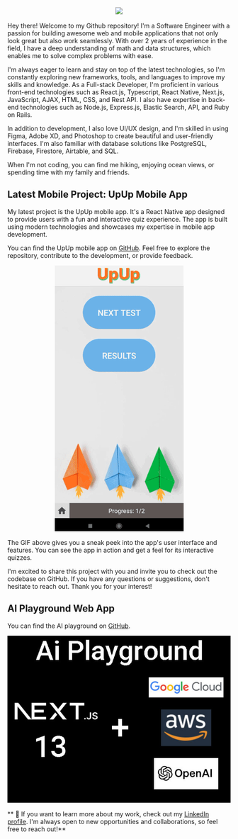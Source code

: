 <div id="header" align="center">
  <img src="https://media.giphy.com/media/xUPGGDNsLvqsBOhuU0/giphy.gif" width="300"/>
</div>

Hey there! Welcome to my Github repository! I'm a Software Engineer with a passion for building awesome web and mobile applications that not only look great but also work seamlessly. With over 2 years of experience in the field, I have a deep understanding of math and data structures, which enables me to solve complex problems with ease.

I'm always eager to learn and stay on top of the latest technologies, so I'm constantly exploring new frameworks, tools, and languages to improve my skills and knowledge. As a Full-stack Developer, I'm proficient in various front-end technologies such as React.js, Typescript, React Native, Next.js, JavaScript, AJAX, HTML, CSS, and Rest API. I also have expertise in back-end technologies such as Node.js, Express.js, Elastic Search, API, and Ruby on Rails.

In addition to development, I also love UI/UX design, and I'm skilled in using Figma, Adobe XD, and Photoshop to create beautiful and user-friendly interfaces. I'm also familiar with database solutions like PostgreSQL, Firebase, Firestore, Airtable, and SQL.

When I'm not coding, you can find me hiking, enjoying ocean views, or spending time with my family and friends.

## Latest Mobile Project: UpUp Mobile App

My latest project is the UpUp mobile app. It's a React Native app designed to provide users with a fun and interactive quiz experience. The app is built using modern technologies and showcases my expertise in mobile app development.

You can find the UpUp mobile app on [GitHub](https://github.com/NGFuture/UpUp). Feel free to explore the repository, contribute to the development, or provide feedback.

<p align="center">
  <img src="https://raw.githubusercontent.com/NGFuture/UpUp/main/assets/UpUp-gif_sm.gif" alt="UpUp Mobile App">
</p>

The GIF above gives you a sneak peek into the app's user interface and features. You can see the app in action and get a feel for its interactive quizzes.

I'm excited to share this project with you and invite you to check out the codebase on GitHub. If you have any questions or suggestions, don't hesitate to reach out. Thank you for your interest!

## AI Playground Web App

You can find the AI playground on [GitHub](https://github.com/NGFuture/2023_ai_expl).

<p align="center">
  <img src="https://raw.githubusercontent.com/NGFuture/2023_ai_expl/master/public/images/20230712-AI-expl-image.jpg" alt="AI playground App">
</p>

** 💬 If you want to learn more about my work, check out my [LinkedIn profile](https://www.linkedin.com/in/natalia-grigoryeva/). I'm always open to new opportunities and collaborations, so feel free to reach out!**


<!--
**NGFuture/NGFuture** is a ✨ _special_ ✨ repository because its `README.md` (this file) appears on your GitHub profile.

Here are some ideas to get you started:

- 🔭 I’m currently working on ...
- 🌱 I’m currently learning ...
- 👯 I’m looking to collaborate on ...
- 🤔 I’m looking for help with ...
- 💬 Ask me about ...
- 📫 How to reach me: ...
- 😄 Pronouns: ...
- ⚡ Fun fact: ...
-->
